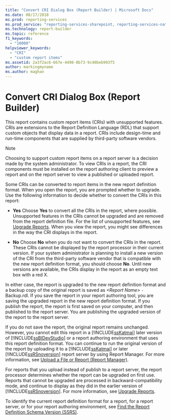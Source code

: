 ```yaml
---
title: "Convert CRI Dialog Box (Report Builder) | Microsoft Docs"
ms.date: 08/17/2018
ms.prod: reporting-services
ms.prod_service: "reporting-services-sharepoint, reporting-services-native"
ms.technology: report-builder
ms.topic: reference
f1_keywords: 
  - "10008"
helpviewer_keywords: 
  - "CRI"
  - "custom report items"
ms.assetid: 2a3f2ac6-667e-4498-8b73-9c40beb993f5
author: markingmyname
ms.author: maghan
---
```


# Convert CRI Dialog Box (Report Builder)

  This report contains custom report items (CRIs) with unsupported features. CRIs are extensions to the Report Definition Language (RDL) that support custom objects that display data in a report. CRIs include design-time and run-time components that are supplied by third-party software vendors.  
  
> [!NOTE]  
>  Choosing to support custom report items on a report server is a decision made by the system administrator. To view CRIs in a report, the CRI components must be installed on the report authoring client to preview a report and on the report server to view a published or uploaded report.  
  
 Some CRIs can be converted to report items in the new report definition format. When you open the report, you are prompted whether to upgrade. Use the following information to decide whether to convert the CRIs in this report:  
  
-   **Yes** Choose **Yes** to convert all the CRIs in the report, where possible. Unsupported features in the CRIs cannot be upgraded and are removed from the report definition file. For the list of unsupported features, see [Upgrade Reports](../../reporting-services/install-windows/upgrade-reports.md). When you view the report, you might see differences in the way the CRI displays in the report.  
  
-   **No** Choose **No** when you do not want to convert the CRIs in the report. These CRIs cannot be displayed by the report processor in their current version. If your system administrator is planning to install a new version of the CRI from the third-party software vendor that is compatible with the new report definition format, you should choose **No**. Until new versions are available, the CRIs display in the report as an empty text box with a red X.  
  
 In either case, the report is upgraded to the new report definition format and a backup copy of the original report is saved as *\<Report Name>* `-` Backup.rdl. If you save the report in your report authoring tool, you are saving the upgraded report in the new report definition format. If you publish the report, the report is first saved on your computer, and then published to the report server. You are publishing the upgraded version of the report to the report server.  
  
 If you do not save the report, the original report remains unchanged. However, you cannot edit this report in a [!INCLUDE[ssKatmai](../../includes/sskatmai-md.md)] later version of [!INCLUDE[ssBIDevStudio](../../includes/ssbidevstudio-md.md)] or a report authoring environment that uses this report definition format. You can continue to run the original version of the report by uploading it to a [!INCLUDE[ssKatmai](../../includes/sskatmai-md.md)] or later [!INCLUDE[ssRSnoversion](../../includes/ssrsnoversion-md.md)] report server by using Report Manager. For more information, see [Upload a File or Report &#40;Report Manager&#41;](../../reporting-services/reports/upload-a-file-or-report-report-manager.md).  
  
 For reports that you upload instead of publish to a report server, the report processor determines whether the report can be upgraded on first use. Reports that cannot be upgraded are processed in backward-compatibility mode, and continue to display as they did in the earlier version of [!INCLUDE[ssRSnoversion](../../includes/ssrsnoversion-md.md)]. For more information, see [Upgrade Reports](../../reporting-services/install-windows/upgrade-reports.md).  
  
 To identify the current report definition format for a report, for a report server, or for your report authoring environment, see [Find the Report Definition Schema Version &#40;SSRS&#41;](../../reporting-services/reports/find-the-report-definition-schema-version-ssrs.md).  

  
  
